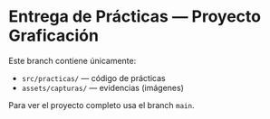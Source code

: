 # Entrega de Prácticas — Proyecto Graficación

Este branch contiene únicamente:
- `src/practicas/` — código de prácticas
- `assets/capturas/` — evidencias (imágenes)

Para ver el proyecto completo usa el branch `main`.
